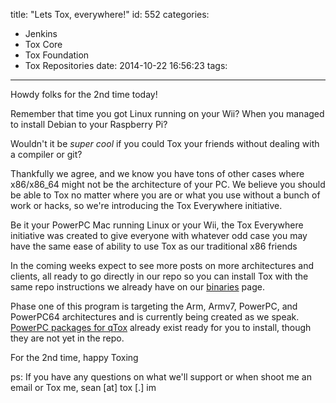 title: "Lets Tox, everywhere!"
id: 552
categories:
  - Jenkins
  - Tox Core
  - Tox Foundation
  - Tox Repositories
date: 2014-10-22 16:56:23
tags:
---

Howdy folks for the 2nd time today!

Remember that time you got Linux running on your Wii? When you managed to install Debian to your Raspberry Pi?

Wouldn't it be *super cool* if you could Tox your friends without dealing with a compiler or git?
<!-- more -->
Thankfully we agree, and we know you have tons of other cases where x86/x86_64 might not be the architecture of your PC. We believe you should be able to Tox no matter where you are or what you use without a bunch of work or hacks, so we're introducing the Tox Everywhere initiative.

Be it your PowerPC Mac running Linux or your Wii, the Tox Everywhere initiative was created to give everyone with whatever odd case you may have the same ease of ability to use Tox as our traditional x86 friends

In the coming weeks expect to see more posts on more architectures and clients, all ready to go directly in our repo so you can install Tox with the same repo instructions we already have on our [binaries](https://wiki.tox.im/Binaries "binaries") page.

Phase one of this program is targeting the Arm, Armv7, PowerPC, and PowerPC64 architectures and is currently being created as we speak. [PowerPC packages for qTox](http://jenkins.libtoxcore.so/job/qTox-Linux-pkg/ "PowerPC packages for qTox") already exist ready for you to install, though they are not yet in the repo.

For the 2nd time, happy Toxing

ps: If you have any questions on what we'll support or when shoot me an email or Tox me, sean [at] tox [.] im
